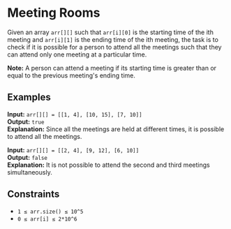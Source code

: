 # Meeting Rooms

Given an array `arr[][]` such that `arr[i][0]` is the starting time of the ith meeting and `arr[i][1]` is the ending time of the ith meeting, the task is to check if it is possible for a person to attend all the meetings such that they can attend only one meeting at a particular time.

**Note:** A person can attend a meeting if its starting time is greater than or equal to the previous meeting's ending time.

## Examples

**Input:** `arr[][] = [[1, 4], [10, 15], [7, 10]]`  
**Output:** `true`  
**Explanation:** Since all the meetings are held at different times, it is possible to attend all the meetings.

**Input:** `arr[][] = [[2, 4], [9, 12], [6, 10]]`  
**Output:** `false`  
**Explanation:** It is not possible to attend the second and third meetings simultaneously.

## Constraints

- `1 ≤ arr.size() ≤ 10^5`
- `0 ≤ arr[i] ≤ 2*10^6`